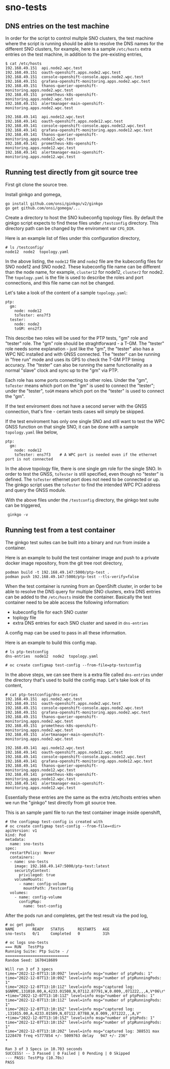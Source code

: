 # sno-tests

## DNS entries on the test machine

In order for the script to control multple SNO clusters, the test machine where the script is running should be able to resolve the DNS names for the different SNO clusters, for example, here is a sample `/etc/hosts` extra entries on the test machine, in addition to the pre-existing entries,

```
$ cat /etc/hosts
192.168.49.151	api.node2.wpc.test
192.168.49.151	oauth-openshift.apps.node2.wpc.test
192.168.49.151	console-openshift-console.apps.node2.wpc.test
192.168.49.151	grafana-openshift-monitoring.apps.node2.wpc.test
192.168.49.151	thanos-querier-openshift-monitoring.apps.node2.wpc.test
192.168.49.151	prometheus-k8s-openshift-monitoring.apps.node2.wpc.test
192.168.49.151	alertmanager-main-openshift-monitoring.apps.node2.wpc.test

192.168.49.141	api.node12.wpc.test
192.168.49.141	oauth-openshift.apps.node12.wpc.test
192.168.49.141	console-openshift-console.apps.node12.wpc.test
192.168.49.141	grafana-openshift-monitoring.apps.node12.wpc.test
192.168.49.141	thanos-querier-openshift-monitoring.apps.node12.wpc.test
192.168.49.141	prometheus-k8s-openshift-monitoring.apps.node12.wpc.test
192.168.49.141	alertmanager-main-openshift-monitoring.apps.node12.wpc.test
```

## Running test directly from git source tree

First git clone the source tree.

Install  ginkgo and gomega,

```
go install github.com/onsi/ginkgo/v2/ginkgo
go get github.com/onsi/gomega/...
```

Create a directory to host the SNO kubeconfig topology files. By default the ginkgo script expects to find these files under `/testconfig` directory. This directory path can be changed by the enviroment var `CFG_DIR`.

Here is an example list of files under this configuration directory,
```
# ls /testconfig/
node12  node2  topology.yaml
```

In the above listing, the `node12` file and `node2` file are the kubeconfig files for SNO node12 and SNO node2. These kubeconfig file name can be different than the node name, for example, `cluster12` for node12, `cluster2` for node2.  The `topology.yaml` is the file is used to describe the roles and port connections, and this file name can not be changed.

Let's take a look of the content of a sample `topology.yaml`:
```
ptp:
  gm:
    node: node12
    toTester: ens7f3
  tester:
    node: node2
    toGM: ens2f3
```

This describe two roles will be used for the PTP tests, "gm" role and "tester" role. The "gm" role should be straghtforward - a T-GM. The "tester" role needs some explanation - just like the "gm", the "tester" also has a WPC NIC installed and with GNSS connected. The "tester" can be running in "free run" mode and uses its GPS to check the T-GM PTP timing accuracy. The "tester" can also be running the same functionality as a normal "slave" clock and sync up to the "gm" via PTP.

Each role has some ports connecting to other roles. Under the "gm", `toTester` means which port on the "gm" is used to connect the "tester"; under the "tester", `toGM` means which port on the "tester" is used to connect the "gm".

If the test enviroment does not have a second server with the GNSS connection, that's fine - certain tests cases will simply be skipped.

If the test enviroment has only one single SNO and still want to test the WPC GNSS function on that single SNO, it can be done with a sample `topology.yaml` like below,
```
ptp:
  gm:
    node: node12
    toTester: ens7f3    # A WPC port is needed even if the ethernet port is not connected
```

In the above topology file, there is one single gm role for the single SNO. In order to test the GNSS, `toTester` is still specified, even though no "tester" is defined. The `toTester` ethernet port does not need to be connected or up. The ginkgo script uses the `toTester` to find the intended WPC PCI address and query the GNSS module.  

With the above files under the `/testconfig` directory, the ginkgo test suite can be triggered,
```
 ginkgo -v
 ```

## Running test from a test container

The ginkgo test suites can be built into a binary and run from inside a container.

Here is an example to build the test container image and push to a private docker image repository, from the git tree root directory, 
```
podman build -t 192.168.49.147:5000/ptp-test .
podman push 192.168.49.147:5000/ptp-test --tls-verify=false
```

When the test container is running from an OpenShift cluster, in order to be able to resolve the DNS query for multiple SNO clusters, extra DNS entries can be added to the `/etc/hosts` inside the container. Basically the test container need to be able access the following information:
* kubeconfig file for each SNO custer
* toplogy file
* extra DNS entries for each SNO cluster and saved in `dns-entries`

A config map can be used to pass in all these information.

Here is an example to build this config map.
```
# ls ptp-testconfig
dns-entries  node12  node2  topology.yaml

# oc create configmap test-config --from-file=ptp-testconfig
```

In the above steps, we can see there is a extra file called `dns-entries` under the directory that's used to build the config map. Let's take look of its content,
```
# cat ptp-testconfig/dns-entries
192.168.49.151	api.node2.wpc.test
192.168.49.151	oauth-openshift.apps.node2.wpc.test
192.168.49.151	console-openshift-console.apps.node2.wpc.test
192.168.49.151	grafana-openshift-monitoring.apps.node2.wpc.test
192.168.49.151	thanos-querier-openshift-monitoring.apps.node2.wpc.test
192.168.49.151	prometheus-k8s-openshift-monitoring.apps.node2.wpc.test
192.168.49.151	alertmanager-main-openshift-monitoring.apps.node2.wpc.test

192.168.49.141	api.node12.wpc.test
192.168.49.141	oauth-openshift.apps.node12.wpc.test
192.168.49.141	console-openshift-console.apps.node12.wpc.test
192.168.49.141	grafana-openshift-monitoring.apps.node12.wpc.test
192.168.49.141	thanos-querier-openshift-monitoring.apps.node12.wpc.test
192.168.49.141	prometheus-k8s-openshift-monitoring.apps.node12.wpc.test
192.168.49.141	alertmanager-main-openshift-monitoring.apps.node12.wpc.test
```

Essentially these entries are the same as the extra /etc/hosts entries when we run the "ginkgo" test directly from git source tree.

This is an sample yaml file to run the test container image inside openshift,
```
# the configmap test-config is created with
# oc create configmap test-config --from-file=<dir>
apiVersion: v1 
kind: Pod 
metadata:
  name: sno-tests
spec:
  restartPolicy: Never
  containers:
  - name: sno-tests 
    image: 192.168.49.147:5000/ptp-test:latest
    securityContext:
      privileged: true
    volumeMounts:
      - name: config-volume
        mountPath: /testconfig
  volumes:
    - name: config-volume
      configMap:
        name: test-config
```

After the pods run and completes, get the test result via the pod log,
```
# oc get pods
NAME        READY   STATUS      RESTARTS   AGE
sno-tests   0/1     Completed   0          31h

# oc logs sno-tests
=== RUN   TestPtp
Running Suite: Ptp Suite - /
============================
Random Seed: 1670418609

Will run 3 of 3 specs
time="2022-12-07T13:10:09Z" level=info msg="number of ptpPods: 1"
time="2022-12-07T13:10:09Z" level=info msg="number of ptpRunningPods: 1"
time="2022-12-07T13:10:11Z" level=info msg="captured log: $GNRMC,131010.00,A,4233.01508,N,07112.87791,W,0.009,,071222,,,A,V*06\r\r\n$GNGGA,131010.00,4233.01508,N,07112.87791,W,1,07,1.18,57.3,M,-33.0,M,,*4E\r\r\n$GNGGA,131011.00,4233.01509,N,07112.87791,W,1,07,1.18,57.3,M,-33.0,M,,*4E\r\r\n"
•time="2022-12-07T13:10:11Z" level=info msg="number of ptpPods: 1"
time="2022-12-07T13:10:11Z" level=info msg="number of ptpRunningPods: 1"
time="2022-12-07T13:10:15Z" level=info msg="captured log: ,131015.00,A,4233.01509,N,07112.87788,W,0.009,,071222,,,A,V"
•time="2022-12-07T13:10:15Z" level=info msg="number of ptpPods: 1"
time="2022-12-07T13:10:15Z" level=info msg="number of ptpRunningPods: 1"
time="2022-12-07T13:10:20Z" level=info msg="captured log: 388531 max 1228470 freq +5777854 +/- 5009763 delay   947 +/- 236"
•

Ran 3 of 3 Specs in 10.703 seconds
SUCCESS! -- 3 Passed | 0 Failed | 0 Pending | 0 Skipped
--- PASS: TestPtp (10.70s)
PASS
```
